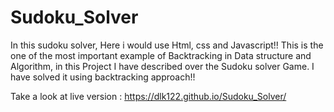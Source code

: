 # Sudoku_Solver

In this sudoku solver, Here i would use Html, css and Javascript!! This is the one of the most important example of Backtracking in Data structure and Algorithm, in this Project I have described over the Sudoku solver Game. I have solved it using backtracking approach!!


Take a look at live version :  https://dlk122.github.io/Sudoku_Solver/

